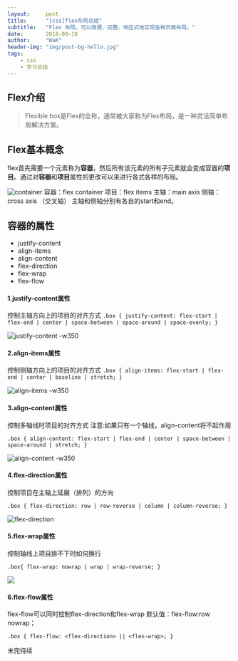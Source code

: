 ```yaml
---
layout:     post
title:      "[css]flex布局总结"
subtitle:   "Flex 布局，可以简便、完整、响应式地实现各种页面布局。"
date:       2018-09-18
author:     "WaK"
header-img: "img/post-bg-hello.jpg"
tags:
    - css
    - 学习总结
---
```


## Flex介绍
>Flexible box是Flex的全称，通常被大家称为Flex布局，是一种灵活简单布局解决方案。

## Flex基本概念
flex首先需要一个元素称为**容器**，然后所有该元素的所有子元素就会变成容器的**项目**。通过对**容器**和**项目**属性的更改可以来进行各式各样的布局。


![container](http://www.ruanyifeng.com/blogimg/asset/2015/bg2015071004.png)
容器：flex container 
项目：flex items
主轴：main axis
侧轴：cross axis （交叉轴）
主轴和侧轴分别有各自的start和end。

## 容器的属性
* justify-content
* align-items
* align-content
* flex-direction
* flex-wrap
* flex-flow

#### 1.justify-content属性
控制主轴方向上的项目的对齐方式
`.box { justify-content: flex-start | flex-end | center | space-between | space-around | space-evenly; }`

![justify-content -w350](https://css-tricks.com/wp-content/uploads/2013/04/justify-content-2.svg)

#### 2.align-items属性
控制侧轴方向上的项目的对齐方式
`.box { align-items: flex-start | flex-end | center | baseline | stretch; }`

![align-items -w350](https://css-tricks.com/wp-content/uploads/2014/05/align-items.svg)

#### 3.align-content属性
控制多轴线时项目的对齐方式
注意:如果只有一个轴线，align-content将不起作用

`.box { align-content: flex-start | flex-end | center | space-between | space-around | stretch; }`

![align-content -w350](https://css-tricks.com/wp-content/uploads/2013/04/align-content.svg)

#### 4.flex-direction属性
控制项目在主轴上延展（排列）的方向

`.box { flex-direction: row | row-reverse | column | column-reverse; }`

![flex-direction](https://css-tricks.com/wp-content/uploads/2013/04/flex-direction2.svg)

#### 5.flex-wrap属性
控制轴线上项目排不下时如何换行

`.box{ flex-wrap: nowrap | wrap | wrap-reverse; }`

![](https://css-tricks.com/wp-content/uploads/2014/05/flex-wrap.svg)

#### 6.flex-flow属性
flex-flow可以同时控制flex-direction和flex-wrap
默认值：flex-flow:row nowrap；

`.box { flex-flow: <flex-direction> || <flex-wrap>; }`


未完待续







